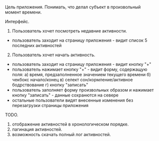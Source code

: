Цель приложения.
Понимать, что делал субъект в произвольный момент времени.

Интерфейс.
1. Пользователь хочет посмотреть недавние активности.
 - пользователь заходит на страницу приложения - видит список 5 последних
 активностей
2. Пользователь хочет начать активность.
 - пользователь заходит на страницу приложения - видит кнопку "+"
 - пользователь нажимает кнопку "+" - видит форму, содержащую поля:
 а) время, предзаполненное значением текущего времени
 б) чекбокс начало/конец
 в) селект сон/кормление/активное бодрствование
 г) кнопку "записать"
 - пользователь заполняет форму произвольных образом и нажимает кнопку "записать" -
 данные сохранются на севере
 - остальные пользователи видят внесенные изменения без перезагрузки страницы
 приложения

TODO.
1. отображение активностей в хронологическом порядке.
2. пагинация активностей.
3. возможность скачать полный лог активностей.
